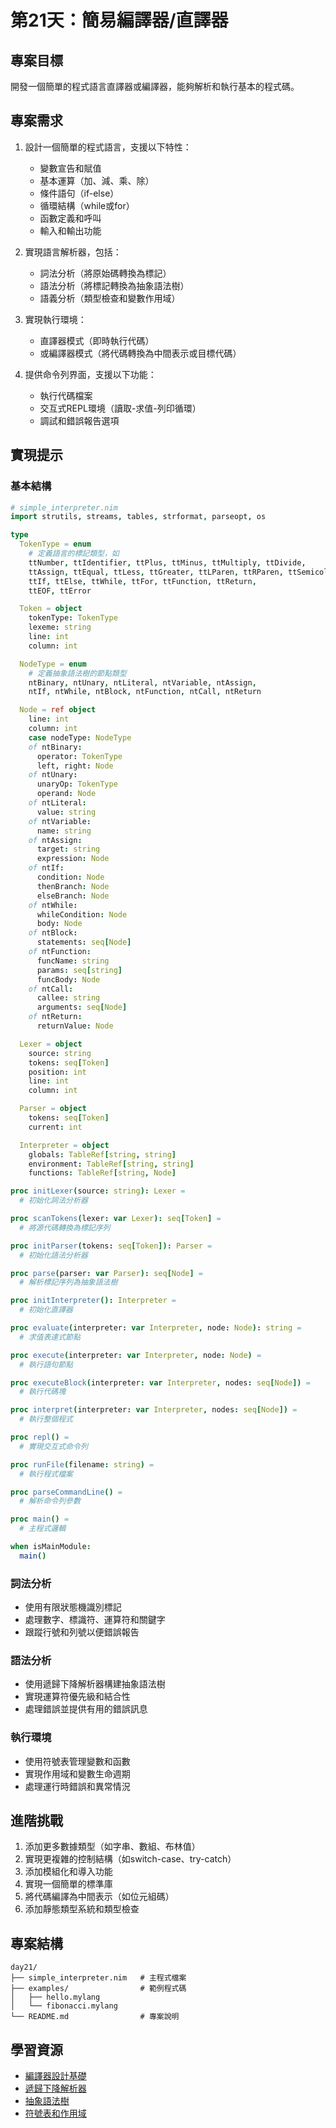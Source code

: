 # 第21天：簡易編譯器/直譯器

## 專案目標

開發一個簡單的程式語言直譯器或編譯器，能夠解析和執行基本的程式碼。

## 專案需求

1. 設計一個簡單的程式語言，支援以下特性：
   - 變數宣告和賦值
   - 基本運算（加、減、乘、除）
   - 條件語句（if-else）
   - 循環結構（while或for）
   - 函數定義和呼叫
   - 輸入和輸出功能

2. 實現語言解析器，包括：
   - 詞法分析（將原始碼轉換為標記）
   - 語法分析（將標記轉換為抽象語法樹）
   - 語義分析（類型檢查和變數作用域）

3. 實現執行環境：
   - 直譯器模式（即時執行代碼）
   - 或編譯器模式（將代碼轉換為中間表示或目標代碼）

4. 提供命令列界面，支援以下功能：
   - 執行代碼檔案
   - 交互式REPL環境（讀取-求值-列印循環）
   - 調試和錯誤報告選項

## 實現提示

### 基本結構
```nim
# simple_interpreter.nim
import strutils, streams, tables, strformat, parseopt, os

type
  TokenType = enum
    # 定義語言的標記類型，如
    ttNumber, ttIdentifier, ttPlus, ttMinus, ttMultiply, ttDivide,
    ttAssign, ttEqual, ttLess, ttGreater, ttLParen, ttRParen, ttSemicolon,
    ttIf, ttElse, ttWhile, ttFor, ttFunction, ttReturn,
    ttEOF, ttError

  Token = object
    tokenType: TokenType
    lexeme: string
    line: int
    column: int

  NodeType = enum
    # 定義抽象語法樹的節點類型
    ntBinary, ntUnary, ntLiteral, ntVariable, ntAssign,
    ntIf, ntWhile, ntBlock, ntFunction, ntCall, ntReturn

  Node = ref object
    line: int
    column: int
    case nodeType: NodeType
    of ntBinary:
      operator: TokenType
      left, right: Node
    of ntUnary:
      unaryOp: TokenType
      operand: Node
    of ntLiteral:
      value: string
    of ntVariable:
      name: string
    of ntAssign:
      target: string
      expression: Node
    of ntIf:
      condition: Node
      thenBranch: Node
      elseBranch: Node
    of ntWhile:
      whileCondition: Node
      body: Node
    of ntBlock:
      statements: seq[Node]
    of ntFunction:
      funcName: string
      params: seq[string]
      funcBody: Node
    of ntCall:
      callee: string
      arguments: seq[Node]
    of ntReturn:
      returnValue: Node

  Lexer = object
    source: string
    tokens: seq[Token]
    position: int
    line: int
    column: int

  Parser = object
    tokens: seq[Token]
    current: int

  Interpreter = object
    globals: TableRef[string, string]
    environment: TableRef[string, string]
    functions: TableRef[string, Node]

proc initLexer(source: string): Lexer =
  # 初始化詞法分析器

proc scanTokens(lexer: var Lexer): seq[Token] =
  # 將源代碼轉換為標記序列

proc initParser(tokens: seq[Token]): Parser =
  # 初始化語法分析器

proc parse(parser: var Parser): seq[Node] =
  # 解析標記序列為抽象語法樹

proc initInterpreter(): Interpreter =
  # 初始化直譯器

proc evaluate(interpreter: var Interpreter, node: Node): string =
  # 求值表達式節點

proc execute(interpreter: var Interpreter, node: Node) =
  # 執行語句節點

proc executeBlock(interpreter: var Interpreter, nodes: seq[Node]) =
  # 執行代碼塊

proc interpret(interpreter: var Interpreter, nodes: seq[Node]) =
  # 執行整個程式

proc repl() =
  # 實現交互式命令列

proc runFile(filename: string) =
  # 執行程式檔案

proc parseCommandLine() =
  # 解析命令列參數

proc main() =
  # 主程式邏輯

when isMainModule:
  main()
```

### 詞法分析
- 使用有限狀態機識別標記
- 處理數字、標識符、運算符和關鍵字
- 跟蹤行號和列號以便錯誤報告

### 語法分析
- 使用遞歸下降解析器構建抽象語法樹
- 實現運算符優先級和結合性
- 處理錯誤並提供有用的錯誤訊息

### 執行環境
- 使用符號表管理變數和函數
- 實現作用域和變數生命週期
- 處理運行時錯誤和異常情況

## 進階挑戰

1. 添加更多數據類型（如字串、數組、布林值）
2. 實現更複雜的控制結構（如switch-case、try-catch）
3. 添加模組化和導入功能
4. 實現一個簡單的標準庫
5. 將代碼編譯為中間表示（如位元組碼）
6. 添加靜態類型系統和類型檢查

## 專案結構

```
day21/
├── simple_interpreter.nim   # 主程式檔案
├── examples/                # 範例程式碼
│   ├── hello.mylang
│   └── fibonacci.mylang
└── README.md                # 專案說明
```

## 學習資源

- [編譯器設計基礎](https://en.wikipedia.org/wiki/Compiler)
- [遞歸下降解析器](https://en.wikipedia.org/wiki/Recursive_descent_parser)
- [抽象語法樹](https://en.wikipedia.org/wiki/Abstract_syntax_tree)
- [符號表和作用域](https://en.wikipedia.org/wiki/Symbol_table)
